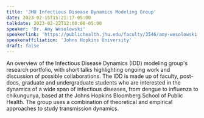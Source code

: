 ```yaml
---
title: 'JHU Infectious Disease Dynamics Modeling Group'
date: 2023-02-15T15:21:17-05:00
talkdate: 2023-02-22T12:00:00-05:00
speaker: 'Dr. Amy Wesolowski'
speakerlink: 'https://publichealth.jhu.edu/faculty/3546/amy-wesolowski'
speakeraffiliation: 'Johns Hopkins University'
draft: false
---
```


An overview of the Infectious Disease Dynamics (IDD) modeling group's research portfolio, with short talks highlighting ongoing work and discussion of possible collaborations. The IDD is made up of faculty, post-docs, graduate and undergraduate students who are interested in the dynamics of a wide span of infectious diseases, from dengue to influenza to chikungunya, based at the Johns Hopkins Bloomberg School of Public Health. The group uses a combination of theoretical and empirical approaches to study transmission dynamics.  
